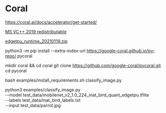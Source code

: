 # Coral


https://coral.ai/docs/accelerator/get-started/

[MS VC++ 2019 redistributable](https://support.microsoft.com/en-us/help/2977003/the-latest-supported-visual-c-downloads)

[edgetpu_runtime_20210119.zip](https://github.com/google-coral/libedgetpu/releases/download/release-frogfish/edgetpu_runtime_20210119.zip)

python3 -m pip install --extra-index-url https://google-coral.github.io/py-repo/ pycoral


mkdir coral && cd coral
git clone https://github.com/google-coral/pycoral.git
cd pycoral

bash examples/install_requirements.sh classify_image.py

python3 examples/classify_image.py \
--model test_data/mobilenet_v2_1.0_224_inat_bird_quant_edgetpu.tflite \
--labels test_data/inat_bird_labels.txt \
--input test_data/parrot.jpg
